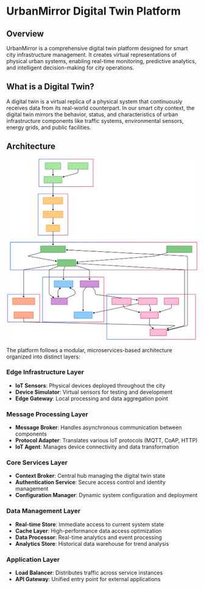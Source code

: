 # UrbanMirror Digital Twin Platform

## Overview

UrbanMirror is a comprehensive digital twin platform designed for smart city infrastructure management. It creates virtual representations of physical urban systems, enabling real-time monitoring, predictive analytics, and intelligent decision-making for city operations.

## What is a Digital Twin?

A digital twin is a virtual replica of a physical system that continuously receives data from its real-world counterpart. In our smart city context, the digital twin mirrors the behavior, status, and characteristics of urban infrastructure components like traffic systems, environmental sensors, energy grids, and public facilities.

## Architecture

![UrbanMirror Architecture](./aaa.svg)

The platform follows a modular, microservices-based architecture organized into distinct layers:

### Edge Infrastructure Layer
- **IoT Sensors**: Physical devices deployed throughout the city
- **Device Simulator**: Virtual sensors for testing and development
- **Edge Gateway**: Local processing and data aggregation point

### Message Processing Layer
- **Message Broker**: Handles asynchronous communication between components
- **Protocol Adapter**: Translates various IoT protocols (MQTT, CoAP, HTTP)
- **IoT Agent**: Manages device connectivity and data transformation

### Core Services Layer
- **Context Broker**: Central hub managing the digital twin state
- **Authentication Service**: Secure access control and identity management
- **Configuration Manager**: Dynamic system configuration and deployment

### Data Management Layer
- **Real-time Store**: Immediate access to current system state
- **Cache Layer**: High-performance data access optimization
- **Data Processor**: Real-time analytics and event processing
- **Analytics Store**: Historical data warehouse for trend analysis

### Application Layer
- **Load Balancer**: Distributes traffic across service instances
- **API Gateway**: Unified entry point for external applications